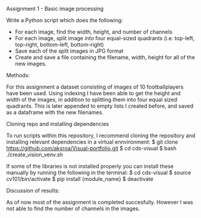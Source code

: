Assignment 1 - Basic image processing

Write a Python script which does the following:

- For each image, find the width, height, and number of channels
- For each image, split image into four equal-sized quadrants (i.e. top-left, top-right, bottom-left, bottom-right)
- Save each of the split images in JPG format
- Create and save a file containing the filename, width, height for all of the new images.


Methods:

For this assignment a dataset consisting of images of 10 footballplayers have been used. Using indexing I have been able to get the height and width of the images, in addition to splitting them into four equal sized quadrants. This is later appended to empty lists I created before, and saved as a dataframe with the new filenames.

Cloning repo and installing dependencies

To run scripts within this repository, I recommend cloning the repository and installing relevant dependencies in a virtual ennvironment:
$ git clone https://github.com/aksroa/Visual-portfolio.git
$ cd cds-visual
$ bash ./create_vision_venv.sh

If some of the libraries is not installed properly you can install these manually by running the following in the terminal:
$ cd cds-visual
$ source cv101/bin/activate
$ pip install {module_name}
$ deactivate

Discussion of results:

As of now most of the assignment is completed succesfully. However I was not able to find the number of channels in the images.
